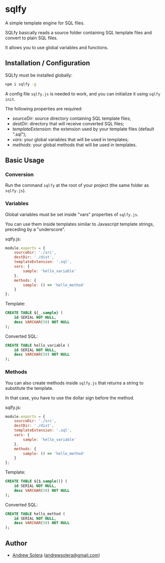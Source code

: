 # sqlfy

A simple template engine for SQL files.

SQLfy basically reads a source folder containing SQL template files and convert to plain SQL files.

It allows you to use global variables and functions.

## Installation / Configuration

SQLfy must be installed globally:

```sh
npm i sqlfy -g
```

A config file `sqlfy.js` is needed to work, and you can initialize it using `sqlfy init`.

The following properties are required:

- *sourceDir*: source directory containing SQL template files;
- *destDir*: directory that will receive converted SQL files;
- *templateExtension*: the extension used by your template files (default ".sql");
- *vars*: your global variables that will be used in templates;
- *methods*: your global methods that will be used in templates.

## Basic Usage

### Conversion

Run the command `sqlfy` at the root of your project (the same folder as `sqlfy.js`).

### Variables

Global variables must be set inside "vars" properties of `sqlfy.js`.

You can use them inside templates similar to Javascript template strings, preceding by a "underscore".

sqlfy.js:

```js
module.exports = {
    sourceDir: './src',
    destDir: './dist',
    templateExtension: '.sql',
    vars: {
        sample: 'hello_variable'
    },
    methods: {
        sample: () => 'hello_method'
    }
};
```

Template:

```sql
CREATE TABLE ${_.sample} ( 
    id SERIAL NOT NULL, 
    desc VARCHAR(50) NOT NULL 
);
```

Converted SQL:

```sql
CREATE TABLE hello_variable ( 
    id SERIAL NOT NULL, 
    desc VARCHAR(50) NOT NULL 
);
```

### Methods

You can also create methods inside `sqlfy.js` that returns a string to substitute the template.

In that case, you have to use the dollar sign before the method.

sqlfy.js:

```js
module.exports = {
    sourceDir: './src',
    destDir: './dist',
    templateExtension: '.sql',
    vars: {
        sample: 'hello_variable'
    },
    methods: {
        sample: () => 'hello_method'
    }
};
```

Template:

```sql
CREATE TABLE ${$.sample()} ( 
    id SERIAL NOT NULL, 
    desc VARCHAR(50) NOT NULL 
);
```

Converted SQL:

```sql
CREATE TABLE hello_method ( 
    id SERIAL NOT NULL, 
    desc VARCHAR(50) NOT NULL 
);
```

## Author

- [Andrew Solera](https://github.com/asolera/) (andrewsolera@gmail.com)
